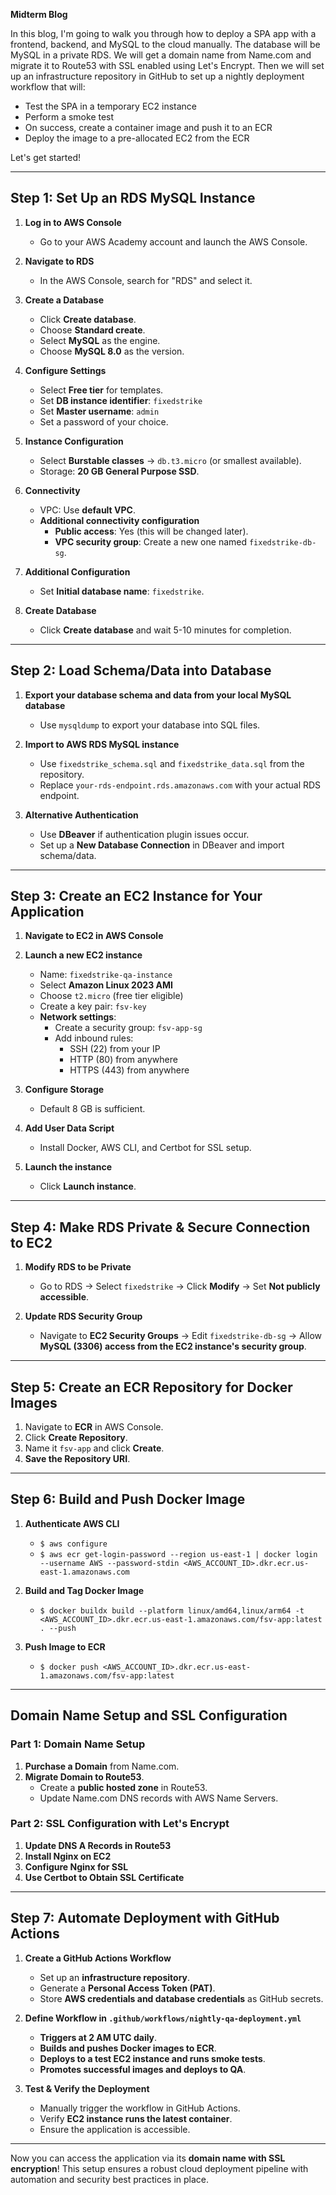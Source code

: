 **Midterm Blog**

In this blog, I'm going to walk you through how to deploy a SPA app with a frontend, backend, and MySQL to the cloud manually. The database will be MySQL in a private RDS. We will get a domain name from Name.com and migrate it to Route53 with SSL enabled using Let's Encrypt. Then we will set up an infrastructure repository in GitHub to set up a nightly deployment workflow that will:

- Test the SPA in a temporary EC2 instance
- Perform a smoke test
- On success, create a container image and push it to an ECR
- Deploy the image to a pre-allocated EC2 from the ECR

Let's get started!

---

## **Step 1: Set Up an RDS MySQL Instance**

1. **Log in to AWS Console**
   - Go to your AWS Academy account and launch the AWS Console.

2. **Navigate to RDS**
   - In the AWS Console, search for "RDS" and select it.

3. **Create a Database**
   - Click **Create database**.
   - Choose **Standard create**.
   - Select **MySQL** as the engine.
   - Choose **MySQL 8.0** as the version.

4. **Configure Settings**
   - Select **Free tier** for templates.
   - Set **DB instance identifier**: `fixedstrike`
   - Set **Master username**: `admin`
   - Set a password of your choice.

5. **Instance Configuration**
   - Select **Burstable classes** → `db.t3.micro` (or smallest available).
   - Storage: **20 GB General Purpose SSD**.

6. **Connectivity**
   - VPC: Use **default VPC**.
   - **Additional connectivity configuration**
     - **Public access**: Yes (this will be changed later).
     - **VPC security group**: Create a new one named `fixedstrike-db-sg`.

7. **Additional Configuration**
   - Set **Initial database name**: `fixedstrike`.

8. **Create Database**
   - Click **Create database** and wait 5-10 minutes for completion.

---

## **Step 2: Load Schema/Data into Database**

1. **Export your database schema and data from your local MySQL database**
   - Use `mysqldump` to export your database into SQL files.

2. **Import to AWS RDS MySQL instance**
   - Use `fixedstrike_schema.sql` and `fixedstrike_data.sql` from the repository.
   - Replace `your-rds-endpoint.rds.amazonaws.com` with your actual RDS endpoint.

3. **Alternative Authentication**
   - Use **DBeaver** if authentication plugin issues occur.
   - Set up a **New Database Connection** in DBeaver and import schema/data.

---

## **Step 3: Create an EC2 Instance for Your Application**

1. **Navigate to EC2 in AWS Console**
2. **Launch a new EC2 instance**
   - Name: `fixedstrike-qa-instance`
   - Select **Amazon Linux 2023 AMI**
   - Choose `t2.micro` (free tier eligible)
   - Create a key pair: `fsv-key`
   - **Network settings**:
     - Create a security group: `fsv-app-sg`
     - Add inbound rules:
       - SSH (22) from your IP
       - HTTP (80) from anywhere
       - HTTPS (443) from anywhere

3. **Configure Storage**
   - Default 8 GB is sufficient.

4. **Add User Data Script**
   - Install Docker, AWS CLI, and Certbot for SSL setup.

5. **Launch the instance**
   - Click **Launch instance**.

---

## **Step 4: Make RDS Private & Secure Connection to EC2**

1. **Modify RDS to be Private**
   - Go to RDS → Select `fixedstrike` → Click **Modify** → Set **Not publicly accessible**.

2. **Update RDS Security Group**
   - Navigate to **EC2 Security Groups** → Edit `fixedstrike-db-sg` → Allow **MySQL (3306) access from the EC2 instance's security group**.

---

## **Step 5: Create an ECR Repository for Docker Images**

1. Navigate to **ECR** in AWS Console.
2. Click **Create Repository**.
3. Name it `fsv-app` and click **Create**.
4. **Save the Repository URI**.

---

## **Step 6: Build and Push Docker Image**

1. **Authenticate AWS CLI**
   - `$ aws configure`
   - `$ aws ecr get-login-password --region us-east-1 | docker login --username AWS --password-stdin <AWS_ACCOUNT_ID>.dkr.ecr.us-east-1.amazonaws.com`

2. **Build and Tag Docker Image**
   - `$ docker buildx build --platform linux/amd64,linux/arm64 -t <AWS_ACCOUNT_ID>.dkr.ecr.us-east-1.amazonaws.com/fsv-app:latest . --push`

3. **Push Image to ECR**
   - `$ docker push <AWS_ACCOUNT_ID>.dkr.ecr.us-east-1.amazonaws.com/fsv-app:latest`

---

## **Domain Name Setup and SSL Configuration**

### **Part 1: Domain Name Setup**

1. **Purchase a Domain** from Name.com.
2. **Migrate Domain to Route53**.
   - Create a **public hosted zone** in Route53.
   - Update Name.com DNS records with AWS Name Servers.

### **Part 2: SSL Configuration with Let's Encrypt**

1. **Update DNS A Records in Route53**
2. **Install Nginx on EC2**
3. **Configure Nginx for SSL**
4. **Use Certbot to Obtain SSL Certificate**

---

## **Step 7: Automate Deployment with GitHub Actions**

1. **Create a GitHub Actions Workflow**
   - Set up an **infrastructure repository**.
   - Generate a **Personal Access Token (PAT)**.
   - Store **AWS credentials and database credentials** as GitHub secrets.

2. **Define Workflow in `.github/workflows/nightly-qa-deployment.yml`**
   - **Triggers at 2 AM UTC daily**.
   - **Builds and pushes Docker images to ECR**.
   - **Deploys to a test EC2 instance and runs smoke tests**.
   - **Promotes successful images and deploys to QA**.

3. **Test & Verify the Deployment**
   - Manually trigger the workflow in GitHub Actions.
   - Verify **EC2 instance runs the latest container**.
   - Ensure the application is accessible.

---

Now you can access the application via its **domain name with SSL encryption**! This setup ensures a robust cloud deployment pipeline with automation and security best practices in place.

